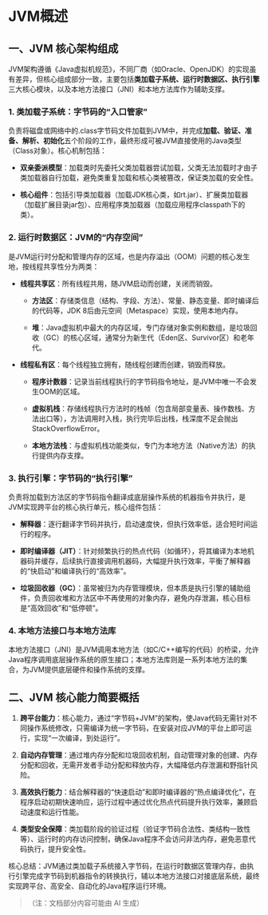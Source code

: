 # JVM概述

## 一、JVM 核心架构组成

JVM架构遵循《Java虚拟机规范》，不同厂商（如Oracle、OpenJDK）的实现虽有差异，但核心组成部分一致，主要包括**类加载子系统、运行时数据区、执行引擎**三大核心模块，以及本地方法接口（JNI）和本地方法库作为辅助支撑。

### 1. 类加载子系统：字节码的“入口管家”

负责将磁盘或网络中的.class字节码文件加载到JVM中，并完成**加载、验证、准备、解析、初始化**五个阶段的工作，最终形成可被JVM直接使用的Java类型（Class对象）。核心机制包括：

- **双亲委派模型**：加载类时先委托父类加载器尝试加载，父类无法加载时才由子类加载器自行加载，避免类重复加载和核心类被篡改，保证类加载的安全性。

- **核心组件**：包括引导类加载器（加载JDK核心类，如rt.jar）、扩展类加载器（加载扩展目录jar包）、应用程序类加载器（加载应用程序classpath下的类）。

### 2. 运行时数据区：JVM的“内存空间”

是JVM运行时分配和管理内存的区域，也是内存溢出（OOM）问题的核心发生地，按线程共享性分为两类：

- **线程共享区**：所有线程共用，随JVM启动而创建，关闭而销毁。

    - **方法区**：存储类信息（结构、字段、方法）、常量、静态变量、即时编译后的代码等，JDK 8后由元空间（Metaspace）实现，使用本地内存。

    - **堆**：Java虚拟机中最大的内存区域，专门存储对象实例和数组，是垃圾回收（GC）的核心区域，通常分为新生代（Eden区、Survivor区）和老年代。

- **线程私有区**：每个线程独立拥有，随线程创建而创建，销毁而释放。

    - **程序计数器**：记录当前线程执行的字节码指令地址，是JVM中唯一不会发生OOM的区域。

    - **虚拟机栈**：存储线程执行方法时的栈帧（包含局部变量表、操作数栈、方法出口等），方法调用时入栈，执行完毕后出栈，栈深度不足会抛出StackOverflowError。

    - **本地方法栈**：与虚拟机栈功能类似，专门为本地方法（Native方法）的执行提供内存支撑。

### 3. 执行引擎：字节码的“执行引擎”

负责将加载到方法区的字节码指令翻译成底层操作系统的机器指令并执行，是JVM实现跨平台的核心执行单元，核心组件包括：

- **解释器**：逐行翻译字节码并执行，启动速度快，但执行效率低，适合短时间运行的程序。

- **即时编译器（JIT）**：针对频繁执行的热点代码（如循环），将其编译为本地机器码并缓存，后续执行直接调用机器码，大幅提升执行效率，平衡了解释器的“快启动”和编译执行的“高效率”。

- **垃圾回收器（GC）**：虽常被归为内存管理模块，但本质是执行引擎的辅助组件，负责回收堆和方法区中不再使用的对象内存，避免内存泄漏，核心目标是“高效回收”和“低停顿”。

### 4. 本地方法接口与本地方法库

本地方法接口（JNI）是JVM调用本地方法（如C/C++编写的代码）的桥梁，允许Java程序调用底层操作系统的原生接口；本地方法库则是一系列本地方法的集合，为JVM提供底层硬件和操作系统的支撑。

## 二、JVM 核心能力简要概括

1. **跨平台能力**：核心能力，通过“字节码+JVM”的架构，使Java代码无需针对不同操作系统修改，只需编译为统一字节码，在安装对应JVM的平台上即可运行，实现“一次编译，到处运行”。

2. **自动内存管理**：通过堆内存分配和垃圾回收机制，自动管理对象的创建、内存分配和回收，无需开发者手动分配和释放内存，大幅降低内存泄漏和野指针风险。

3. **高效执行能力**：结合解释器的“快速启动”和即时编译器的“热点编译优化”，在程序启动初期快速响应，运行过程中通过优化热点代码提升执行效率，兼顾启动速度和运行性能。

4. **类型安全保障**：类加载阶段的验证过程（验证字节码合法性、类结构一致性等）、运行时的内存访问控制，确保Java程序不会访问非法内存，避免恶意代码执行，提升安全性。

核心总结：JVM通过类加载子系统接入字节码，在运行时数据区管理内存，由执行引擎完成字节码到机器指令的转换执行，辅以本地方法接口对接底层系统，最终实现跨平台、高安全、自动化的Java程序运行环境。
> （注：文档部分内容可能由 AI 生成）